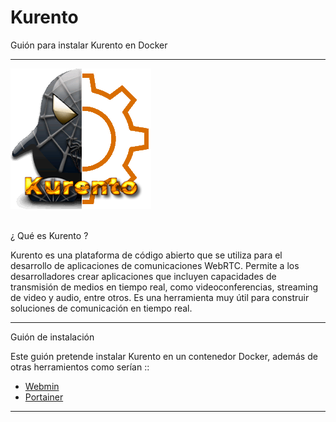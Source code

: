 # Kurento
 Guión para instalar Kurento en Docker
 <hr>

![Kurento](/img/LogoKurento.png)

</br>¿ Qué es Kurento ?

Kurento es una plataforma de código abierto que se utiliza para el desarrollo de aplicaciones de comunicaciones WebRTC. Permite a los desarrolladores crear aplicaciones que incluyen capacidades de transmisión de medios en tiempo real, como videoconferencias, streaming de video y audio, entre otros. Es una herramienta muy útil para construir soluciones de comunicación en tiempo real.
<hr>

Guión de instalación

Este guión pretende instalar Kurento en un contenedor Docker, además de otras herramientos como serían ::

* <a href="https://webmin.com/" target _blank>Webmin</a>
* <a href="https://www.portainer.io/" target _blank>Portainer</a>

<hr>